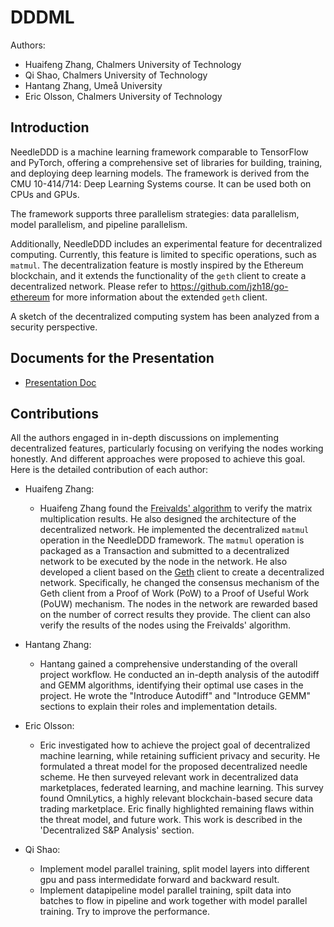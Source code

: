 # DDDML
Authors:

* Huaifeng Zhang, Chalmers University of Technology
* Qi Shao, Chalmers University of Technology
* Hantang Zhang, Umeå University
* Eric Olsson, Chalmers University of Technology

## Introduction
NeedleDDD is a machine learning framework comparable to TensorFlow and PyTorch, offering a comprehensive set of libraries for building, training, and deploying deep learning models.
The framework is derived from the CMU 10-414/714: Deep Learning Systems course.
It can be used both on CPUs and GPUs.

The framework supports three parallelism strategies: data parallelism, model parallelism, and pipeline parallelism.

Additionally, NeedleDDD includes an experimental feature for decentralized computing. Currently, this feature is limited to specific operations, such as `matmul`.
The decentralization feature is mostly inspired by the Ethereum blockchain, and it extends the functionality of the `geth` client to create a decentralized network.
Please refer to https://github.com/jzh18/go-ethereum for more information about the extended `geth` client.

A sketch of the decentralized computing system has been analyzed from a security perspective.


## Documents for the Presentation
* [Presentation Doc](https://github.com/jzh18/NeedleDDD/blob/main/final_project_report.ipynb)

## Contributions
All the authors engaged in in-depth discussions on implementing decentralized features, particularly focusing on verifying the nodes working honestly.
And different approaches were proposed to achieve this goal.
Here is the detailed contribution of each author:
* Huaifeng Zhang:
    * Huaifeng Zhang found the [Freivalds' algorithm](https://en.wikipedia.org/wiki/Freivalds%27_algorithm) to verify the matrix multiplication results. He also designed the architecture of the decentralized network. He implemented the decentralized `matmul` operation in the NeedleDDD framework. The `matmul` operation is packaged as a Transaction and submitted to a decentralized network to be executed by the node in the network. He also developed a client based on the [Geth](https://github.com/jzh18/go-ethereum) client to create a decentralized network. Specifically, he changed the consensus mechanism of the Geth client from a Proof of Work (PoW) to a Proof of Useful Work (PoUW) mechanism. The nodes in the network are rewarded based on the number of correct results they provide. The client can also verify the results of the nodes using the Freivalds' algorithm.

* Hantang Zhang:
   * Hantang gained a comprehensive understanding of the overall project workflow. He conducted an in-depth analysis of the autodiff and GEMM algorithms, identifying their optimal use cases in the project. He wrote the "Introduce Autodiff" and "Introduce GEMM" sections to explain their roles and implementation details.

* Eric Olsson:
    * Eric investigated how to achieve the project goal of decentralized machine learning, while retaining sufficient privacy and security. He formulated a threat model for the proposed decentralized needle scheme. He then surveyed relevant work in decentralized data marketplaces, federated learning, and machine learning. This survey found OmniLytics, a highly relevant blockchain-based secure data trading marketplace. Eric finally highlighted remaining flaws within the threat model, and future work. This work is described in the 'Decentralized S&P Analysis' section.
 
* Qi Shao:
    * Implement model parallel training, split model layers into different gpu and pass intermedidate forward and backward result.
    * Implement datapipeline model parallel training, spilt data into batches to flow in pipeline and work together with model parallel training. Try to improve the performance.
